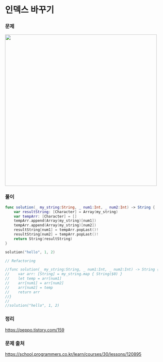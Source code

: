 #  인덱스 바꾸기

### 문제
<img src="https://user-images.githubusercontent.com/64088377/197661054-80cfc07e-d963-48d5-8eb4-8e16e111ddf0.png" width="500" >


### 풀이 <br>
```swift 
func solution(_ my_string:String, _ num1:Int, _ num2:Int) -> String {
    var resultString: [Character] = Array(my_string)
    var tempArr: [Character] = []
    tempArr.append(Array(my_string)[num1])
    tempArr.append(Array(my_string)[num2])
    resultString[num1] = tempArr.popLast()!
    resultString[num2] = tempArr.popLast()!
    return String(resultString)
}

solution("hello", 1, 2)

// Refactoring

//func solution(_ my_string:String, _ num1:Int, _ num2:Int) -> String {
//    var arr: [String] = my_string.map { String($0) }
//    let temp = arr[num1]
//    arr[num1] = arr[num2]
//    arr[num2] = temp
//    return arr
//}
//
//solution("hello", 1, 2)

```

### 정리 <br>
https://peppo.tistory.com/159

### 문제 출처 <br>
https://school.programmers.co.kr/learn/courses/30/lessons/120895
